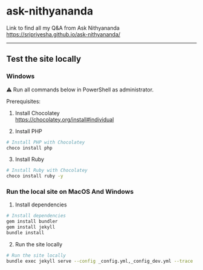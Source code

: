 # ask-nithyananda

Link to find all my Q&A from Ask Nithyananda  
https://sripriyesha.github.io/ask-nithyananda/

---

## Test the site locally

### Windows

⚠️ Run all commands below in PowerShell as administrator.

Prerequisites:

1. Install Chocolatey  
   https://chocolatey.org/install#individual

2. Install PHP

```bash
# Install PHP with Chocolatey
choco install php
```

3. Install Ruby

```bash
# Install Ruby with Chocolatey
choco install ruby -y
```

### Run the local site on MacOS And Windows

1. Install dependencies

```bash
# Install dependencies
gem install bundler
gem install jekyll
bundle install
```

2. Run the site locally

```bash
# Run the site locally
bundle exec jekyll serve --config _config.yml,_config_dev.yml --trace
```
